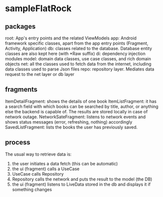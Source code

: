 # sampleFlatRock


## packages

root: App's entry points and the related ViewModels
app: Android framework specific classes, apart from the app entry points (Fragment, Activity, Application)
db: classes related to the database. Database entity classes are also kept here (with *Raw suffix)
di: dependency injection modules
model: domain data classes, use case classes, and rich domain objects
net: all the classes used to fetch data from the internet, including data classes used to parse Json files
repo: repository layer. Mediates data request to the net layer or db layer


## fragments


ItemDetailFragment: shows the details of one book
ItemListFragment: it has a search field with which books can be searched by title, author, or anything else the
backend is capable of. The results are stored locally in case of network outage.
NetworkSateFragment: listens to network events and shows status messages (error, refreshing, nothing) accordingly
SavedListFragment: lists the books the user has previously saved.


## process

The usual way to retrieve data is:

1. the user initiates a data fetch (this can be automatic)
2. the ui (fragment) calls a UseCase
3. UseCase calls Repository
4. Repository calls the network and puts the result to the model (the DB)
5. the ui (fragment) listens to LiveData stored in the db and displays it if something changes

